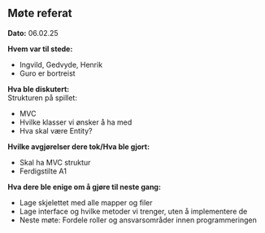 ## Møte referat
**Dato:** 
06.02.25

**Hvem var til stede:**
- Ingvild, Gedvyde, Henrik
- Guro er bortreist

**Hva ble diskutert:**<br>
Strukturen på spillet:
* MVC
* Hvilke klasser vi ønsker å ha med 
* Hva skal være Entity? 

**Hvilke avgjørelser dere tok/Hva ble gjort:**
* Skal ha MVC struktur 
* Ferdigstilte A1

**Hva dere ble enige om å gjøre til neste gang:**
* Lage skjelettet med alle mapper og filer
* Lage interface og hvilke metoder vi trenger, uten å implementere de
* Neste møte: Fordele roller og ansvarsområder innen programmeringen
